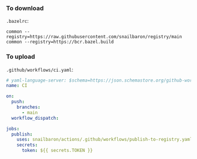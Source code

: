 ### To download

`.bazelrc`:
```
common --registry=https://raw.githubusercontent.com/snailbaron/registry/main
common --registry=https://bcr.bazel.build
```

### To upload

`.github/workflows/ci.yaml`:
```yaml
# yaml-language-server: $schema=https://json.schemastore.org/github-workflow.json
name: CI

on:
  push:
    branches:
      - main
  workflow_dispatch:

jobs:
  publish:
    uses: snailbaron/actions/.github/workflows/publish-to-registry.yaml@main
    secrets:
      token: ${{ secrets.TOKEN }}
```
